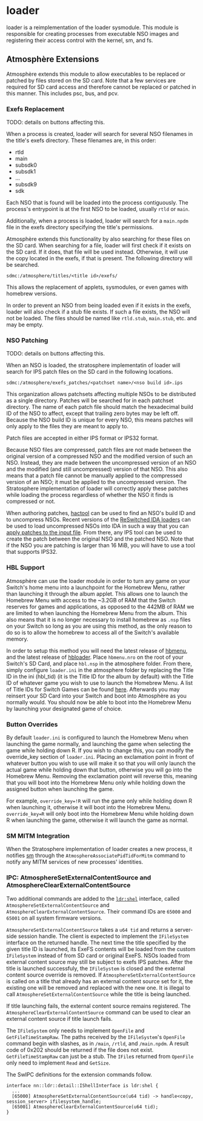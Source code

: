 # loader

loader is a reimplementation of the loader sysmodule. This module is responsible for creating processes from executable NSO images and registering their access control with the kernel, sm, and fs.

## Atmosphère Extensions

Atmosphère extends this module to allow executables to be replaced or patched by files stored on the SD card. Note that a few services are required for SD card access and therefore cannot be replaced or patched in this manner. This includes psc, bus, and pcv.

### Exefs Replacement

TODO: details on buttons affecting this.

When a process is created, loader will search for several NSO filenames in the title's exefs directory.
These filenames are, in this order:

  - rtld
  - main
  - subsdk0
  - subsdk1
  - ...
  - subsdk9
  - sdk

Each NSO that is found will be loaded into the process contiguously. The process's entrypoint is at the first NSO to be loaded, usually `rtld` or `main`.

Additionally, when a process is loaded, loader will search for a `main.npdm` file in the exefs directory specifying the title's permissions.

Atmosphère extends this functionality by also searching for these files on the SD card. When searching for a file, loader will first check if it exists on the SD card. If it does, that file will be used instead. Otherwise, it will use the copy located in the exefs, if that is present. The following directory will be searched.

```
sdmc:/atmosphere/titles/<title id>/exefs/
```

This allows the replacement of applets, sysmodules, or even games with homebrew versions.

In order to prevent an NSO from being loaded even if it exists in the exefs, loader will also check if a stub file exists. If such a file exists, the NSO will not be loaded. The files should be named like `rtld.stub`, `main.stub`, etc. and may be empty.

### NSO Patching

TODO: details on buttons affecting this.

When an NSO is loaded, the stratosphere implementatin of loader will search for IPS patch files on the SD card in the following locations.
```
sdmc:/atmosphere/exefs_patches/<patchset name>/<nso build id>.ips
```
This organization allows patchsets affecting multiple NSOs to be distributed as a single directory. Patches will be searched for in each patchset directory. The name of each patch file should match the hexadecimal build ID of the NSO to affect, except that trailing zero bytes may be left off. Because the NSO build ID is unique for every NSO, this means patches will only apply to the files they are meant to apply to.

Patch files are accepted in either IPS format or IPS32 format.

Because NSO files are compressed, patch files are not made between the original version of a compressed NSO and the modified version of such an NSO. Instead, they are made between the uncompressed version of an NSO and the modified (and still uncompressed) version of that NSO. This also means that a patch file cannot be manually applied to the compressed version of an NSO; it must be applied to the uncompressed version. The Stratosphere implementation of loader will correctly apply these patches while loading the process regardless of whether the NSO it finds is compressed or not.

When authoring patches, [hactool](https://github.com/SciresM/hactool) can be used to find an NSO's build ID and to uncompress NSOs. Recent versions of the [ReSwitched IDA loaders](https://github.com/reswitched/loaders) can be used to load uncompressed NSOs into IDA in such a way that you can [apply patches to the input file](https://www.hex-rays.com/products/ida/support/idadoc/1618.shtml). From there, any IPS tool can be used to create the patch between the original NSO and the patched NSO. Note that if the NSO you are patching is larger than 16 MiB, you will have to use a tool that supports IPS32.

### HBL Support

Atmosphère can use the loader module in order to turn any game on your Switch's home menu into a launchpoint for the Homebrew Menu, rather than launching it through the album applet. This allows one to launch the Homebrew Menu with access to the ~3.2GB of RAM that the Switch reserves for games and applications, as opposed to the 442MB of RAM we are limited to when launching the Homebrew Menu from the album. This also means that it is no longer necessary to install homebrew as `.nsp` files on your Switch so long as you are using this method, as the only reason to do so is to allow the homebrew to access all of the Switch's available memory.

In order to setup this method you will need the latest release of [hbmenu](https://github.com/switchbrew/nx-hbmenu/releases), and the latest release of [hbloader](https://github.com/switchbrew/nx-hbloader/releases). Place `hbmenu.nro` on the root of your Switch's SD Card, and place `hbl.nsp` in the atmosphere folder. From there, simply configure `loader.ini` in the atmosphere folder by replacing the Title ID in the ini (hbl_tid) (it is the Title ID for the album by default) with the Title ID of whatever game you wish to use to launch the Homebrew Menu. A list of Title IDs for Switch Games can be found [here](https://switchbrew.org/wiki/Title_list/Games). Afterwards you may reinsert your SD Card into your Switch and boot into Atmosphère as you normally would. You should now be able to boot into the Homebrew Menu by launching your designated game of choice.

### Button Overrides

By default `loader.ini` is configured to launch the Homebrew Menu when launching the game normally, and launching the game when selecting the game while holding down R. If you wish to change this, you can modify the override_key section of `loader.ini`. Placing an exclamation point in front of whatever button you wish to use will make it so that you will only launch the actual game while holding down that button, otherwise you will go into the Homebrew Menu. Removing the exclamation point will reverse this, meaning that you will boot into the Homebrew Menu only while holding down the assigned button when launching the game.

For example, `override_key=!R` will run the game only while holding down R when launching it, otherwise it will boot into the Homebrew Menu. `override_key=R` will only boot into the Homebrew Menu while holding down R when launching the game, otherwise it will launch the game as normal.

### SM MITM Integration

When the Stratosphere implementation of loader creates a new process, it notifies [sm](sm.md) through the `AtmosphereAssociatePidTidForMitm` command to notify any MITM services of new processes' identities.

### IPC: AtmosphereSetExternalContentSource and AtmosphereClearExternalContentSource

Two additional commands are added to the [`ldr:shel`](https://reswitched.github.io/SwIPC/ifaces.html#nn::ro::detail::ILdrShellInterface) interface, called `AtmosphereSetExternalContentSource` and `AtmosphereClearExternalContentSource`.
Their command IDs are `65000` and `65001` on all system firmware versions.

`AtmosphereSetExternalContentSource` takes a `u64 tid` and returns a server-side session handle.
The client is expected to implement the `IFileSystem` interface on the returned handle. The next
time the title specified by the given title ID is launched, its ExeFS contents will be loaded from
the custom `IFileSystem` instead of from SD card or original ExeFS. NSOs loaded from external
content source may still be subject to exefs IPS patches. After the title is launched successfuly,
the `IFileSystem` is closed and the external content source override is removed. If
`AtmosphereSetExternalContentSource` is called on a title that already has an external content
source set for it, the existing one will be removed and replaced with the new one. It is illegal to
call `AtmosphereSetExternalContentSource` while the title is being launched.

If title launching fails, the external content source remains registered. The
`AtmosphereClearExternalContentSource` command can be used to clear an external content source if
title launch fails.

The `IFileSystem` only needs to implement `OpenFile` and `GetFileTimeStampRaw`. The paths received
by the `IFileSystem`'s `OpenFile` command begin with slashes, as in `/main`, `/rtld`, and `/main.npdm`.
A result code of 0x202 should be returned if the file does not exist. `GetFileTimeStampRaw` can just
be a stub. The `IFile`s returned from `OpenFile` only need to implement `Read` and `GetSize`.

The SwIPC definitions for the extension commands follow.
```
interface nn::ldr::detail::IShellInterface is ldr:shel {
  ...
  [65000] AtmosphereSetExternalContentSource(u64 tid) -> handle<copy, session_server> ifilesystem_handle;
  [65001] AtmosphereClearExternalContentSource(u64 tid);
}
```
